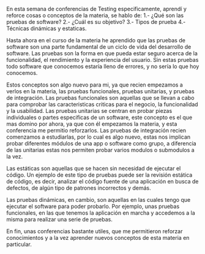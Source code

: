 En esta semana de conferencias de Testing especificamente, aprendí y reforce cosas o conceptos de la materia, se hablo de:
1.- ¿Qué son las pruebas de software?
2.- ¿Cuál es su objetivo?
3.- Tipos de prueba
4.- Técnicas dinámicas y estaticas.

Hasta ahora en el curso de la materia he aprendido que las pruebas de software son una parte fundamental de un ciclo de vida del desarrollo de software. Las pruebas son la forma en que pueda estar seguro acerca de la funcionalidad, el rendimiento y la experiencia del usuario. Sin estas pruebas todo software que conocemos estaría lleno de errores, y no sería lo que hoy conocemos.

Estos conceptos son algo nuevo para mi, ya que recien empezamos a verlos en la materia, las pruebas funcionales, pruebas unitarias, y pruebas de integración.
Las pruebas funcionales son aquellas que se llevan a cabo para comprobar las caracteristicas criticas para el negocio, la funcionalidad y la usabilidad.
Las pruebas unitarias se centran en probar piezas individuales o partes especificas de un software, este concepto es el que mas domino por ahora, ya que con él empezamos la materia, y esta conferencia me permitio reforzarlos.
Las pruebas de integración recien comenzamos a estudiarlas, por lo cual es algo nuevo, estas nos implican probar diferentes módulos de una app o software como grupo, a diferencia de las unitarias estas nos permiten probar varios modulos o submodulos a la vez.

Las estáticas son aquellas que se hacen sin necesidad de ejecutar el código. Un ejemplo de este tipo de pruebas puede ser la revisión estática de código, es decir, analizar el código fuente de una aplicación en busca de defectos, de algún tipo de patrones incorrectos y demás.

Las pruebas dinámicas, en cambio, son aquellas en las cuales tengo que ejecutar el software para poder probarlo. Por ejemplo, unas pruebas funcionales, en las que tenemos la aplicación en marcha y accedemos a la misma para realizar una serie de pruebas.

En fin, unas conferencias bastante utiles, que me permitieron reforzar conocimientos y a la vez aprender nuevos conceptos de esta materia en particular.